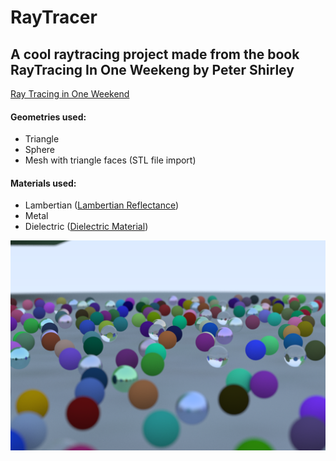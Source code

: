 # RayTracer

## A cool raytracing project made from the book RayTracing In One Weekeng by Peter Shirley

 

[Ray Tracing in One Weekend](https://raytracing.github.io/books/RayTracingInOneWeekend.html)

#### Geometries used:
 - Triangle
 - Sphere
 - Mesh with triangle faces (STL file import)
#### Materials used:
 - Lambertian ([Lambertian Reflectance](https://en.wikipedia.org/wiki/Lambertian_reflectance))
 - Metal 
 - Dielectric ([Dielectric Material](https://en.wikipedia.org/wiki/Dielectric))

![Result](https://github.com/IgorChavesMoura/raytracer/blob/master/result.png?raw=true)
